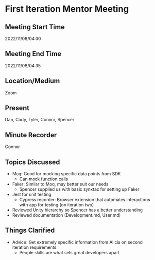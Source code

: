 # First Iteration Mentor Meeting

## Meeting Start Time

2022/11/08/04:00

## Meeting End Time

2022/11/08/04:35

## Location/Medium

Zoom

## Present

Dan, Cody, Tyler, Connor, Spencer

## Minute Recorder

Connor

## Topics Discussed

- Moq: Good for mocking specific data points from SDK
  - Can mock function calls
- Faker: Similar to Moq, may better suit our needs
  - Spencer supplied us with basic synxtax for setting up Faker
- Jest for unit testing
  - Cypress recorder: Browser extension that automates interactions with app for testing (on iteration two)
- Reviewed Unity hierarchy so Spencer has a better understanding
- Reviewed documentation (Development.md, User.md)

## Things Clarified
- Advice: Get extremely specific information from Alicia on second iteration requirements
  - People skills are what sets great developers apart